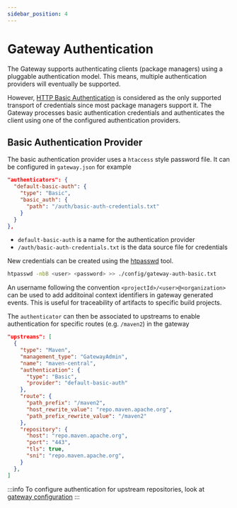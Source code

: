 ```yaml
---
sidebar_position: 4
---
```


# Gateway Authentication

The Gateway supports authenticating clients (package managers) using
a pluggable authentication model. This means, multiple authentication providers
will eventually be supported.

However, [HTTP Basic Authentication](#) is considered as the only supported
transport of credentials since most package managers support it. The Gateway
processes basic authentication credentials and authenticates the client using one of the
configured authentication providers.

## Basic Authentication Provider

The basic authentication provider uses a `htaccess` style password file. It
can be configured in `gateway.json` for example

```json
"authenticators": {
  "default-basic-auth": {
    "type": "Basic",
    "basic_auth": {
      "path": "/auth/basic-auth-credentials.txt"
    }
  }
},
```

* `default-basic-auth` is a name for the authentication provider
* `/auth/basic-auth-credentials.txt` is the data source file for credentials

New credentials can be created using the [htpasswd](https://httpd.apache.org/docs/2.4/programs/htpasswd.html) tool.

```bash
htpasswd -nbB <user> <password> >> ./config/gateway-auth-basic.txt
```

An username following the convention `<projectId>/<user>@<organization>` can be
used to add additoinal context identifiers in gateway generated events. This is
useful for traceability of artifacts to specific build projects.

The `authenticator` can then be associated to upstreams to enable
authentication for specific routes (e.g. `/maven2`) in the gateway

```json
"upstreams": [
  {
    "type": "Maven",
    "management_type": "GatewayAdmin",
    "name": "maven-central",
    "authentication": {
      "type": "Basic",
      "provider": "default-basic-auth"
    },
    "route": {
      "path_prefix": "/maven2",
      "host_rewrite_value": "repo.maven.apache.org",
      "path_prefix_rewrite_value": "/maven2"
    },
    "repository": {
      "host": "repo.maven.apache.org",
      "port": "443",
      "tls": true,
      "sni": "repo.maven.apache.org",
    }
  },
]
```

:::info
To configure authentication for upstream repositories, look at [gateway
configuration](gateway-configuration)
:::
